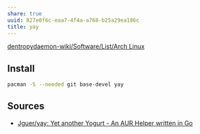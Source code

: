 ```yaml
---
share: true
uuid: 827e0f6c-eaa7-4f4a-a768-b25a29ea186c
title: yay
---
```

[dentropydaemon-wiki/Software/List/Arch Linux](/undefined)

## Install

``` bash
pacman -S --needed git base-devel yay
```

## Sources
* [Jguer/yay: Yet another Yogurt - An AUR Helper written in Go](https://github.com/Jguer/yay)